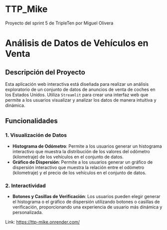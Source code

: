 # TTP_Mike
Proyecto del sprint 5 de TripleTen por Miguel Olivera
# Análisis de Datos de Vehículos en Venta

## Descripción del Proyecto

Esta aplicación web interactiva está diseñada para realizar un análisis exploratorio de un conjunto de datos de anuncios de venta de coches en los Estados Unidos. Utiliza `Streamlit` para crear una interfaz web que permite a los usuarios visualizar y analizar los datos de manera intuitiva y dinámica.

## Funcionalidades

### 1. Visualización de Datos

- **Histograma de Odómetro**: Permite a los usuarios generar un histograma interactivo que muestra la distribución de los valores del odómetro (kilometraje) de los vehículos en el conjunto de datos.
- **Gráfico de Dispersión**: Permite a los usuarios generar un gráfico de dispersión interactivo que muestra la relación entre el odómetro (kilometraje) y el precio de los vehículos en el conjunto de datos.

### 2. Interactividad

- **Botones y Casillas de Verificación**: Los usuarios pueden elegir generar el histograma o el gráfico de dispersión utilizando botones o casillas de verificación, proporcionando una experiencia de usuario más dinámica y personalizada.


Link: https://ttp-mike.onrender.com/
